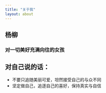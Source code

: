 ```yaml
---
title: "关于我"
layout: about
---
```

## 杨柳
### 对一切美好充满向往的女孩 
## 对自己说的话：
* 不要只追随美丽可爱，坦然接受自己的与众不同
* 坚定做自己，追逐自己的喜好，保持真实与自信
